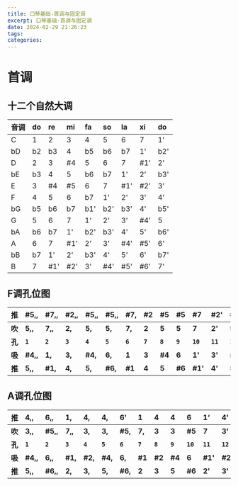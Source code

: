 ```yaml
---
title: 口琴基础-首调与固定调
excerpt: 口琴基础-首调与固定调
date: 2024-02-29 21:26:23
tags:
categories:
---
```


# 首调

## 十二个自然大调

|音调|do|re|mi|fa|so|la|xi|do|
|:--|:--|:--|:--|:--|:--|:--|:--|:--|
|C|1|2|3|4|5|6|7|1'|
|bD|b2|b3|4|b5|b6|b7|1'|b2'|
|D|2|3|#4|5|6|7|#1'|2'|
|bE|b3|4|5|b6|b7|1'|2'|b3'|
|E|3|#4|#5|6|7|#1'|#2'|3'|
|F|4|5|6|b7|1'|2'|3'|4'|
|bG|b5|b6|b7|b1'|b2'|b3'|4'|b5'|
|G|5|6|7|1'|2'|3'|#4'|5|
|bA|b6|b7|1'|b2'|b3'|4'|5'|b6'|
|A|6|7|#1'|2'|3'|#4'|#5'|6'|
|bB|b7|1'|2'|b3'|4'|5'|6'|b7'|
|B|7|#1'|#2'|3'|#4'|#5'|#6'|7'|
## F调孔位图

|推|#5,,|#7,,|#2,,|#5,,|#5,,|#7,|#2|#5|#5|#7|#2'|#5'|
|:--|:--|:--|:--|:--|:--|:--|:--|:--|:--|:--|:--|:--|
|**吹**|**5,,**|**7,,**|**2,**|**5,**|**5,**|**7,**|**2**|**5**|**5**|**7**|**2'**|**5'**|
|**孔**|**`1`**|**`2`**|**`3`**|**`4`**|**`5`**|**`6`**|**`7`**|**`8`**|**`9`**|**`10`**|**`11`**|**`12`**|
|**吸**|**#4,,**|**1,**|**3,**|**#4,**|**6,**|**1**|**3**|**#4**|**6**|**1'**|**3'**|**#4'**|
|**推**|**5,,**|**#1,**|**4,**|**5,**|**#6,**|**#1**|**4**|**5**|**#6**|**#1'**|**4'**|**5'**|


## A调孔位图

|推|4,,|6,,|1,|4,|4,|6'|1|4|4|6|1‘|4'|
|:--|:--|:--|:--|:--|:--|:--|:--|:--|:--|:--|:--|:--|
|**吹**|**3,,**|**#5,,**|**7,,**|**3,**|**3,**|**#5,**|**7,**|**3**|**3**|**#5**|**7**|**3'**|
|**孔**|**`1`**|**`2`**|**`3`**|**`4`**|**`5`**|**`6`**|**`7`**|**`8`**|**`9`**|**`10`**|**`11`**|**`12`**|
|**吸**|**#4,,**|**6,,**|**#1,**|**#2,**|**#4,**|**6,**|**#1**|**#2**|**#4**|**6**|**#1'**|**#2'**|
|**推**|**5,,**|**#6,,**|**2,**|**3,**|**5,**|**#6,**|**2**|**3**|**5**|**#6**|**2'**|**3'**|

